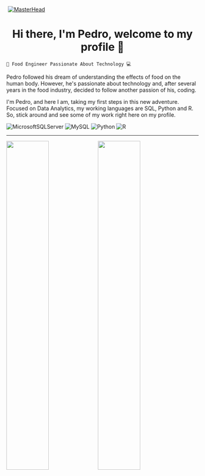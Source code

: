 <img align="center"> [![MasterHead](https://media3.giphy.com/media/sRFEa8lbeC7zbcIZZR/giphy.gif)](https://rishavchanda.io) </img>
<h1 align="center"> Hi there, I'm Pedro, welcome to my profile 👋</h1>

`🍔 Food Engineer Passionate About Technology 💻`

Pedro followed his dream of understanding the effects of food on the human body. However, he's passionate about technology and, after several years in the food industry, decided to follow another passion of his, coding.

I'm Pedro, and here I am, taking my first steps in this new adventure. Focused on Data Analytics, my working languages are SQL, Python and R. So, stick around and see some of my work right here on my profile.

![MicrosoftSQLServer](https://img.shields.io/badge/Microsoft%20SQL%20Server-CC2927?style=for-the-badge&logo=microsoft%20sql%20server&logoColor=white)
![MySQL](https://img.shields.io/badge/mysql-4479A1.svg?style=for-the-badge&logo=mysql&logoColor=white)
![Python](https://img.shields.io/badge/python-3670A0?style=for-the-badge&logo=python&logoColor=ffdd54)
![R](https://img.shields.io/badge/r-%23276DC3.svg?style=for-the-badge&logo=r&logoColor=white)

___

<img align="left" width="47%" src="https://github-readme-stats.vercel.app/api/top-langs/?username=pedro-diogo-mendes&layout=compact" />

<img align="left" width="47%" src="https://github-readme-stats.vercel.app/api?username=pedro-diogo-mendes&show_icons=true&theme=radical" />

